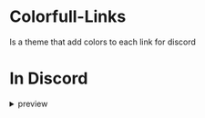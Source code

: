 # Colorfull-Links
Is a theme that add colors to each link for discord
# In Discord
<details id="Colorfull-Links-details">
    <summary>preview</summary>

![Colorfull-Links](https://user-images.githubusercontent.com/92543075/223357639-054e409e-59a8-4a90-9187-1d8583405f59.jpg)
</details>
